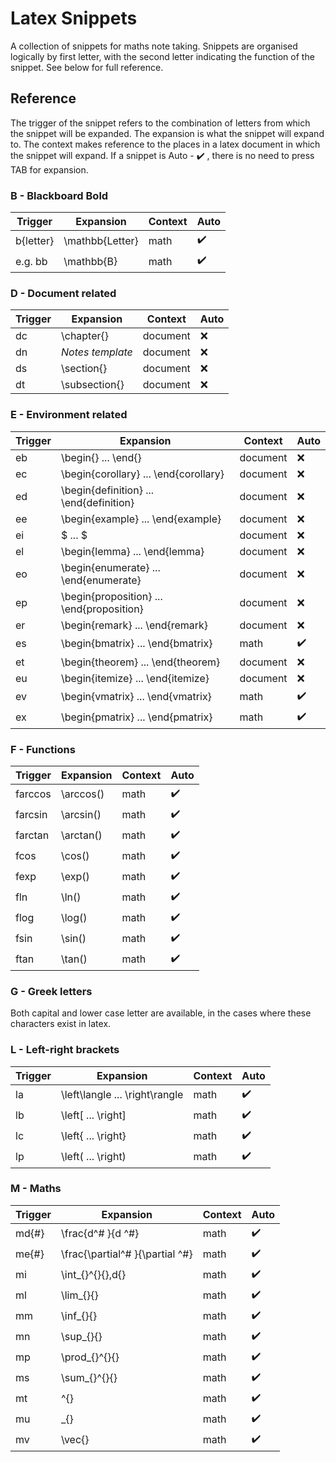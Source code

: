 # Latex Snippets

A collection of snippets for maths note taking. Snippets are organised logically
by first letter, with the second letter indicating the function of the snippet.
See below for full reference.

## Reference
The trigger of the snippet refers to the combination of letters from which the
snippet will be expanded. The expansion is what the snippet will expand to. The
context makes reference to the places in a latex document in which the snippet
will expand. If a snippet is Auto - :heavy_check_mark: , there is no need to press TAB for
expansion.
### B - Blackboard Bold
| Trigger | Expansion | Context | Auto |
| --- | --- | --- | --- |
| b{letter} | \mathbb{Letter} | math | :heavy_check_mark: |
| e.g. bb | \mathbb{B} | math | :heavy_check_mark: |

### D - Document related
| Trigger | Expansion | Context | Auto |
| --- | --- | --- | --- |
| dc | \chapter{} | document | :x: |
| dn | *Notes template* | document | :x: |
| ds | \section{} | document | :x: |
| dt | \subsection{} | document | :x: |

### E - Environment related
| Trigger | Expansion | Context | Auto |
| --- | --- | --- | --- |
| eb | \begin{} ... \end{} | document | :x: |
| ec | \begin{corollary} ... \end{corollary} | document | :x: |
| ed | \begin{definition} ... \end{definition} | document | :x: |
| ee | \begin{example} ... \end{example} | document | :x: |
| ei | \$ ... \$ | document | :x: |
| el | \begin{lemma} ... \end{lemma} | document | :x: |
| eo | \begin{enumerate} ... \end{enumerate} | document | :x: |
| ep | \begin{proposition} ... \end{proposition} | document | :x: |
| er | \begin{remark} ... \end{remark} | document | :x: |
| es | \begin{bmatrix} ... \end{bmatrix} | math | :heavy_check_mark: |
| et | \begin{theorem} ... \end{theorem} | document | :x: |
| eu | \begin{itemize} ... \end{itemize} | document | :x: |
| ev | \begin{vmatrix} ... \end{vmatrix} | math | :heavy_check_mark: |
| ex | \begin{pmatrix} ... \end{pmatrix} | math | :heavy_check_mark: |

### F - Functions
| Trigger | Expansion | Context | Auto |
| --- | --- | --- | --- |
| farccos | \\arccos() | math | :heavy_check_mark: |
| farcsin | \\arcsin() | math | :heavy_check_mark: |
| farctan | \\arctan() | math | :heavy_check_mark: |
| fcos | \\cos() | math | :heavy_check_mark: |
| fexp | \\exp() | math | :heavy_check_mark: |
| fln | \\ln() | math | :heavy_check_mark: |
| flog | \\log() | math | :heavy_check_mark: |
| fsin | \\sin() | math | :heavy_check_mark: |
| ftan | \\tan() | math | :heavy_check_mark: |

### G - Greek letters
Both capital and lower case letter are available, in the cases where these characters exist in latex.

### L - Left-right brackets
| Trigger | Expansion | Context | Auto |
| --- | --- | --- | --- |
| la | \left\langle ... \right\rangle | math | :heavy_check_mark: |
| lb | \left[ ... \right] | math | :heavy_check_mark: |
| lc | \left\{ ... \right\} | math | :heavy_check_mark: |
| lp | \left( ... \right) | math | :heavy_check_mark: |

### M - Maths
| Trigger | Expansion | Context | Auto |
| --- | --- | --- | --- |
| md{#} | \frac{d^# }{d ^#} | math | :heavy_check_mark: |
| me{#} | \frac{\partial^# }{\partial ^#} | math | :heavy_check_mark: |
| mi | \int_{}^{}{}\,d{} | math | :heavy_check_mark: |
| ml | \lim_{}{} | math | :heavy_check_mark: |
| mm | \inf_{}{} | math | :heavy_check_mark: |
| mn | \sup_{}{} | math | :heavy_check_mark: |
| mp | \prod_{}^{}{} | math | :heavy_check_mark: |
| ms | \sum_{}^{}{} | math | :heavy_check_mark: |
| mt | ^{} | math | :heavy_check_mark: |
| mu | \_{} | math | :heavy_check_mark: |
| mv | \vec{} | math | :heavy_check_mark: |

